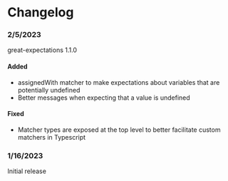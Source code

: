 # Changelog

### 2/5/2023

great-expectations 1.1.0

#### Added
- assignedWith matcher to make expectations about variables that are
potentially undefined
- Better messages when expecting that a value is undefined

#### Fixed
- Matcher types are exposed at the top level to better facilitate custom
matchers in Typescript


### 1/16/2023

Initial release